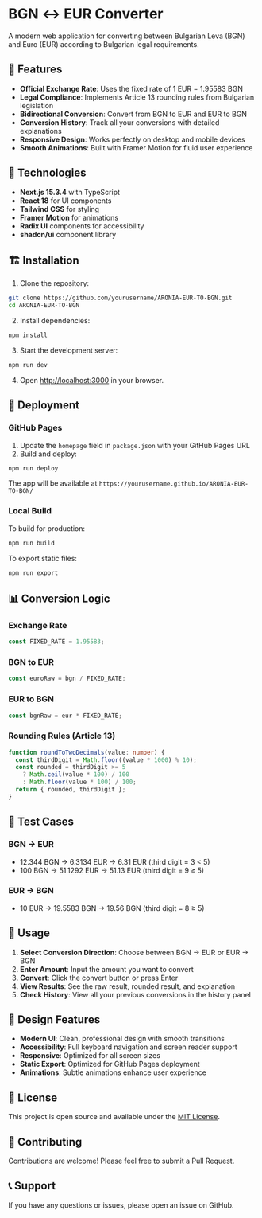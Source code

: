 # BGN ↔ EUR Converter

A modern web application for converting between Bulgarian Leva (BGN) and Euro (EUR) according to Bulgarian legal requirements.

## 🌟 Features

- **Official Exchange Rate**: Uses the fixed rate of 1 EUR = 1.95583 BGN
- **Legal Compliance**: Implements Article 13 rounding rules from Bulgarian legislation
- **Bidirectional Conversion**: Convert from BGN to EUR and EUR to BGN
- **Conversion History**: Track all your conversions with detailed explanations
- **Responsive Design**: Works perfectly on desktop and mobile devices
- **Smooth Animations**: Built with Framer Motion for fluid user experience

## 🔧 Technologies

- **Next.js 15.3.4** with TypeScript
- **React 18** for UI components
- **Tailwind CSS** for styling
- **Framer Motion** for animations
- **Radix UI** components for accessibility
- **shadcn/ui** component library

## 🏗️ Installation

1. Clone the repository:
```bash
git clone https://github.com/yourusername/ARONIA-EUR-TO-BGN.git
cd ARONIA-EUR-TO-BGN
```

2. Install dependencies:
```bash
npm install
```

3. Start the development server:
```bash
npm run dev
```

4. Open [http://localhost:3000](http://localhost:3000) in your browser.

## 🚀 Deployment

### GitHub Pages

1. Update the `homepage` field in `package.json` with your GitHub Pages URL
2. Build and deploy:
```bash
npm run deploy
```

The app will be available at `https://yourusername.github.io/ARONIA-EUR-TO-BGN/`

### Local Build

To build for production:
```bash
npm run build
```

To export static files:
```bash
npm run export
```

## 📊 Conversion Logic

### Exchange Rate
```typescript
const FIXED_RATE = 1.95583;
```

### BGN to EUR
```typescript
const euroRaw = bgn / FIXED_RATE;
```

### EUR to BGN
```typescript
const bgnRaw = eur * FIXED_RATE;
```

### Rounding Rules (Article 13)
```typescript
function roundToTwoDecimals(value: number) {
  const thirdDigit = Math.floor((value * 1000) % 10);
  const rounded = thirdDigit >= 5
    ? Math.ceil(value * 100) / 100
    : Math.floor(value * 100) / 100;
  return { rounded, thirdDigit };
}
```

## 🧪 Test Cases

### BGN → EUR
- 12.344 BGN → 6.3134 EUR → 6.31 EUR (third digit = 3 < 5)
- 100 BGN → 51.1292 EUR → 51.13 EUR (third digit = 9 ≥ 5)

### EUR → BGN
- 10 EUR → 19.5583 BGN → 19.56 BGN (third digit = 8 ≥ 5)

## 📱 Usage

1. **Select Conversion Direction**: Choose between BGN → EUR or EUR → BGN
2. **Enter Amount**: Input the amount you want to convert
3. **Convert**: Click the convert button or press Enter
4. **View Results**: See the raw result, rounded result, and explanation
5. **Check History**: View all your previous conversions in the history panel

## 🎨 Design Features

- **Modern UI**: Clean, professional design with smooth transitions
- **Accessibility**: Full keyboard navigation and screen reader support
- **Responsive**: Optimized for all screen sizes
- **Static Export**: Optimized for GitHub Pages deployment
- **Animations**: Subtle animations enhance user experience

## 📄 License

This project is open source and available under the [MIT License](LICENSE).

## 🤝 Contributing

Contributions are welcome! Please feel free to submit a Pull Request.

## 📞 Support

If you have any questions or issues, please open an issue on GitHub. 